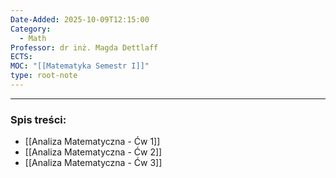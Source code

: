 ```yaml
---
Date-Added: 2025-10-09T12:15:00
Category:
  - Math
Professor: dr inż. Magda Dettlaff
ECTS:
MOC: "[[Matematyka Semestr I]]"
type: root-note
---
```

- - -
### Spis treści:
- [[Analiza Matematyczna - Ćw 1]]
- [[Analiza Matematyczna - Ćw 2]]
- [[Analiza Matematyczna - Ćw 3]]
